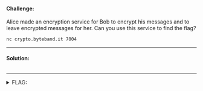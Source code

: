 #### Challenge:

Alice made an encryption service for Bob to encrypt his messages and to leave encrypted messages for her. Can you use this service to find the flag?

`nc crypto.byteband.it 7004`

---

#### Solution:

```bash
```

---

<details><summary>FLAG:</summary>

```
flag{th3_0racl3_0nly_gu1de$_7he_1337}
```

</details>
<br/>
